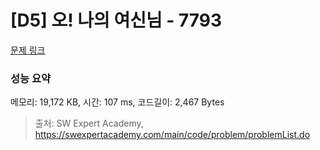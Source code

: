 # [D5] 오! 나의 여신님 - 7793 

[문제 링크](https://swexpertacademy.com/main/code/problem/problemDetail.do?contestProbId=AWsBQpPqMNMDFARG) 

### 성능 요약

메모리: 19,172 KB, 시간: 107 ms, 코드길이: 2,467 Bytes



> 출처: SW Expert Academy, https://swexpertacademy.com/main/code/problem/problemList.do